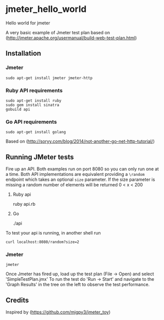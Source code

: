 # jmeter_hello_world
Hello world for jmeter

A very basic example of Jmeter test plan based on (http://jmeter.apache.org/usermanual/build-web-test-plan.html)

## Installation

### Jmeter

    sudo apt-get install jmeter jmeter-http

### Ruby API requirements

    sudo apt-get install ruby
    sudo gem install sinatra
    gobuild api

### Go API requirements

    sudo apt-get install golang

Based on (http://soryy.com/blog/2014/not-another-go-net-http-tutorial/)

## Running JMeter tests

Fire up an API.  Both examples run on port 8080 so you can only run one at a time.
Both API implementations are equivalent providing a `\random` endpoint which takes an optional `size` parameter.
If the size parameter is missing a random number of elements will be returned 0 < x < 200

1. Ruby api

    ruby api.rb

2. Go

    ./api

To test your api is running, in another shell run

    curl localhost:8080/random?size=2

### Jmeter

    jmeter

Once Jmeter has fired up, load up the test plan (File -> Open) and select 'SimpleTestPlan.jmx'
To run the test do 'Run -> Start' and navigate to the 'Graph Results' in the tree on the left to observe the test performance.

## Credits

Inspired by (https://github.com/mjgpy3/jmeter_toy)